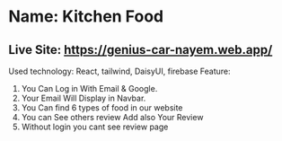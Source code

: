 # Name: Kitchen Food
## Live Site: https://genius-car-nayem.web.app/
Used technology: React, tailwind, DaisyUI, firebase
Feature:

1. You Can Log in With Email & Google.
2. Your Email Will Display in Navbar.
3. You Can find 6 types of food in our website
4. You can See others review Add also Your Review
5. Without login you cant see review page

